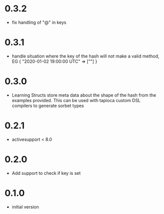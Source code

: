 # 0.3.2
* fix handling of "@" in keys

# 0.3.1
* handle situation where the key of the hash will not make a valid method, EG { "2020-01-02 19:00:00 UTC" => [""] } 

# 0.3.0
* Learning Structs store meta data about the shape of the hash from the examples provided. This can be used with tapioca custom DSL compilers to generate sorbet types

# 0.2.1
* activesupport < 8.0

# 0.2.0
* Add support to check if key is set

# 0.1.0
* initial version
